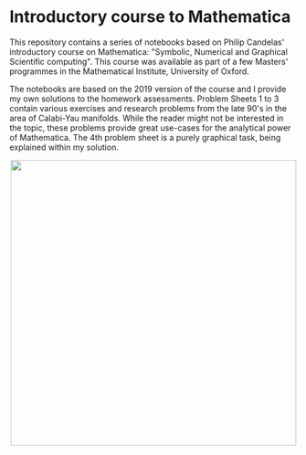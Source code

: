 # Introductory course to Mathematica

This repository contains a series of notebooks based on Philip Candelas' introductory course on Mathematica: "Symbolic, Numerical and Graphical Scientific computing". This course was available as part of a few Masters' programmes in the Mathematical Institute, University of Oxford.

The notebooks are based on the 2019 version of the course and I provide my own solutions to the homework assessments. Problem Sheets 1 to 3 contain various exercises and research problems from the late 90's in the area of Calabi-Yau manifolds. While the reader might not be interested in the topic, these problems provide great use-cases for the analytical power of Mathematica. The 4th problem sheet is a purely graphical task, being explained within my solution.


<p align="center">
  <img src="https://github.com/magurh/Mathematica_Intro_Course/assets/122356566/9181bc23-2ac2-4ca9-af57-ea272841cc89" width="500")
>
</p>

